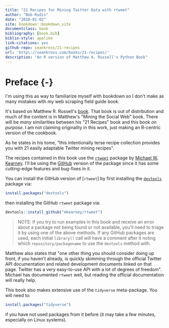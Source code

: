 ```yaml
--- 
title: "21 Recipes for Mining Twitter Data with rtweet"
author: "Bob Rudis"
date: "2018-01-02"
site: bookdown::bookdown_site
documentclass: book
bibliography: [book.bib]
biblio-style: apalike
link-citations: yes
github-repo: seankross/21-recipes
url: 'http\://seankross.com/books/21-recipes/'
description: "An R version of Matthew A. Russell's Python Book"
---
```


# Preface {-}

I'm using this as way to familiarize myself with bookdown so I don't make as many mistakes with my web scraping field guide book.

It's based on Matthew R. Russell's [book](https://github.com/ptwobrussell/Recipes-for-Mining-Twitter). That book is out of distribution and much of the content is in Matthew's "Mining the Social Web" book. There will be _many_ similarities between his "21 Recipes" book and this book _on purpose_. I am not claiming originality in this work, just making an R-centric version of the cookbook.

As he states in his tome, "this intentionally terse recipe collection provides you with 21 easily adaptable Twitter mining recipes".

The recipes contained in this book use the [`rtweet`](http://rtweet.info/) package by [Michael W. Kearney](https://github.com/mkearney). I'll be using the [GitHub](https://github.com/mkearney/rtweet) version of the package since it has some cutting-edge features and bug-fixes in it.

You can install the GitHub version of [`rtweet`] by first installing the [`devtools`](https://github.com/hadley/devtools) package via:


```r
install.packages("devtools")
```

then installing the GitHub `rtweet` package via:


```r
devtools::install_github("mkearney/rtweet")
```

>NOTE: If you try to run examples in this book and receive an error about a package not being found or not available, you'll need to triage it by using one of the above methods. If any GitHub packages are used, each initial `library()` call will have a comment after it noting which `repository/packagename` to use the `devtools` method with.

Matthew also states that "one other thing you should consider doing up front, if you haven’t already, is quickly skimming through the official Twitter API documentation and related development documents linked on that page. Twitter has a very easy-to-use API with a lot of degrees of freedom". Michael has documented `rtweet` well, but reading the official documentation will really help.

This book also makes extensive use of the `tidyverse` meta-package. You will need to:


```r
install.packages("tidyverse")
```

if you have not used packages from it before (it may take a few minutes, especially on Linux systems).
